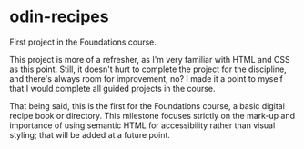# odin-recipes
First project in the Foundations course.

This project is more of a refresher, as I'm very familiar with HTML and 
CSS as this point. Still, it doesn't hurt to complete the project for the discipline, and there's always room for improvement, no? I made it a point to myself that I would complete all guided projects in the course.

That being said, this is the first for the Foundations course, a basic digital recipe book or directory. This milestone focuses strictly on the mark-up and importance of using semantic HTML for accessibility rather than visual styling; that will be added at a future point.